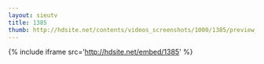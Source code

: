 ```yaml
---
layout: sieutv
title: 1385
thumb: http://hdsite.net/contents/videos_screenshots/1000/1385/preview_360p.mp4.jpg
---
```

{% include iframe src='http://hdsite.net/embed/1385' %}
 
